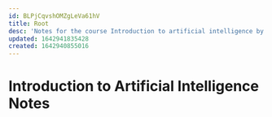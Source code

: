 ```yaml
---
id: BLPjCqvshOMZgLeVa61hV
title: Root
desc: 'Notes for the course Introduction to artificial intelligence by Andreas Nicolaj Tietgen'
updated: 1642941835428
created: 1642940855016
---
```

# Introduction to Artificial Intelligence Notes

